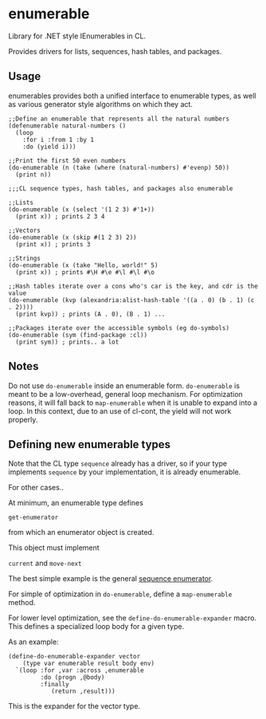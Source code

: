 # enumerable

Library for .NET style IEnumerables in CL.

Provides drivers for lists, sequences, hash tables, and packages.

## Usage

enumerables provides both a unified interface to enumerable types, as well as
various generator style algorithms on which they act.

``` common-lisp
;;Define an enumerable that represents all the natural numbers
(defenumerable natural-numbers ()
  (loop
    :for i :from 1 :by 1
    :do (yield i)))

;;Print the first 50 even numbers
(do-enumerable (n (take (where (natural-numbers) #'evenp) 50))
  (print n))

;;;CL sequence types, hash tables, and packages also enumerable

;;Lists
(do-enumerable (x (select '(1 2 3) #'1+))
  (print x)) ; prints 2 3 4

;;Vectors
(do-enumerable (x (skip #(1 2 3) 2))
  (print x)) ; prints 3

;;Strings
(do-enumerable (x (take "Hello, world!" 5)
  (print x)) ; prints #\H #\e #\l #\l #\o

;;Hash tables iterate over a cons who's car is the key, and cdr is the value
(do-enumerable (kvp (alexandria:alist-hash-table '((a . 0) (b . 1) (c . 2))))
  (print kvp)) ; prints (A . 0), (B . 1) ...

;;Packages iterate over the accessible symbols (eg do-symbols)
(do-enumerable (sym (find-package :cl))
  (print sym)) ; prints.. a lot
```

## Notes

Do not use `do-enumerable` inside an enumerable form.
`do-enumerable` is meant to be a low-overhead, general loop mechanism.
For optimization reasons, it will fall back to `map-enumerable` when it is unable to
expand into a loop.
In this context, due to an use of cl-cont, the yield will not work properly.

## Defining new enumerable types

Note that the CL type `sequence` already has a driver, so if your type
implements `sequence` by your implementation, it is already enumerable.

For other cases..

At minimum, an enumerable type defines

`get-enumerator`

from which an enumerator object is created.

This object must implement

`current` and `move-next`

The best simple example is the general [sequence enumerator](src/drivers/enumerable-sequence.lisp).

For simple of optimization in `do-enumerable`, define a `map-enumerable` method.

For lower level optimization, see the `define-do-enumerable-expander` macro.
This defines a specialized loop body for a given type.

As an example:

``` common-lisp
(define-do-enumerable-expander vector
    (type var enumerable result body env)
  `(loop :for ,var :across ,enumerable
         :do (progn ,@body)
         :finally
            (return ,result)))
```

This is the expander for the vector type.
